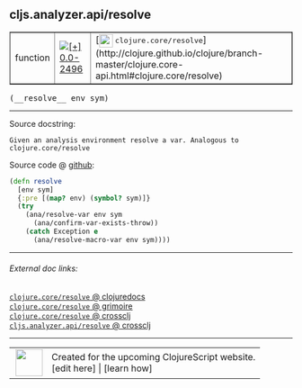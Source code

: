 ## cljs.analyzer.api/resolve



 <table border="1">
<tr>
<td>function</td>
<td><a href="https://github.com/cljsinfo/cljs-api-docs/tree/0.0-2496"><img valign="middle" alt="[+] 0.0-2496" title="Added in 0.0-2496" src="https://img.shields.io/badge/+-0.0--2496-lightgrey.svg"></a> </td>
<td>
[<img height="24px" valign="middle" src="http://i.imgur.com/1GjPKvB.png"> <samp>clojure.core/resolve</samp>](http://clojure.github.io/clojure/branch-master/clojure.core-api.html#clojure.core/resolve)
</td>
</tr>
</table>


 <samp>
(__resolve__ env sym)<br>
</samp>

---





Source docstring:

```
Given an analysis environment resolve a var. Analogous to
clojure.core/resolve
```


Source code @ [github](https://github.com/clojure/clojurescript/blob/r3126/src/clj/cljs/analyzer/api.clj#L15-L24):

```clj
(defn resolve
  [env sym]
  {:pre [(map? env) (symbol? sym)]}
  (try
    (ana/resolve-var env sym
      (ana/confirm-var-exists-throw))
    (catch Exception e
      (ana/resolve-macro-var env sym))))
```

<!--
Repo - tag - source tree - lines:

 <pre>
clojurescript @ r3126
└── src
    └── clj
        └── cljs
            └── analyzer
                └── <ins>[api.clj:15-24](https://github.com/clojure/clojurescript/blob/r3126/src/clj/cljs/analyzer/api.clj#L15-L24)</ins>
</pre>

-->

---



###### External doc links:

[`clojure.core/resolve` @ clojuredocs](http://clojuredocs.org/clojure.core/resolve)<br>
[`clojure.core/resolve` @ grimoire](http://conj.io/store/v1/org.clojure/clojure/1.7.0-beta3/clj/clojure.core/resolve/)<br>
[`clojure.core/resolve` @ crossclj](http://crossclj.info/fun/clojure.core/resolve.html)<br>
[`cljs.analyzer.api/resolve` @ crossclj](http://crossclj.info/fun/cljs.analyzer.api/resolve.html)<br>

---

 <table>
<tr><td>
<img valign="middle" align="right" width="48px" src="http://i.imgur.com/Hi20huC.png">
</td><td>
Created for the upcoming ClojureScript website.<br>
[edit here] | [learn how]
</td></tr></table>

[edit here]:https://github.com/cljsinfo/cljs-api-docs/blob/master/cljsdoc/cljs.analyzer.api/resolve.cljsdoc
[learn how]:https://github.com/cljsinfo/cljs-api-docs/wiki/cljsdoc-files

<!--

This information was too distracting to show to readers, but I'll leave it
commented here since it is helpful to:

- pretty-print the data used to generate this document
- and show how to retrieve that data



The API data for this symbol:

```clj
{:ns "cljs.analyzer.api",
 :name "resolve",
 :signature ["[env sym]"],
 :history [["+" "0.0-2496"]],
 :type "function",
 :full-name-encode "cljs.analyzer.api/resolve",
 :source {:code "(defn resolve\n  [env sym]\n  {:pre [(map? env) (symbol? sym)]}\n  (try\n    (ana/resolve-var env sym\n      (ana/confirm-var-exists-throw))\n    (catch Exception e\n      (ana/resolve-macro-var env sym))))",
          :title "Source code",
          :repo "clojurescript",
          :tag "r3126",
          :filename "src/clj/cljs/analyzer/api.clj",
          :lines [15 24]},
 :full-name "cljs.analyzer.api/resolve",
 :clj-symbol "clojure.core/resolve",
 :docstring "Given an analysis environment resolve a var. Analogous to\nclojure.core/resolve"}

```

Retrieve the API data for this symbol:

```clj
;; from Clojure REPL
(require '[clojure.edn :as edn])
(-> (slurp "https://raw.githubusercontent.com/cljsinfo/cljs-api-docs/catalog/cljs-api.edn")
    (edn/read-string)
    (get-in [:symbols "cljs.analyzer.api/resolve"]))
```

-->
